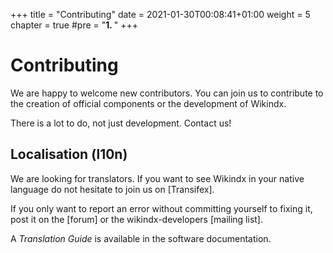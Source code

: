 +++
title = "Contributing"
date = 2021-01-30T00:08:41+01:00
weight = 5
chapter = true
#pre = "<b>1. </b>"
+++

# Contributing

We are happy to welcome new contributors.  You can join us to contribute
to the creation of official components or the development of Wikindx.

There is a lot to do, not just development. Contact us!

## Localisation (l10n)

We are looking for translators. If you want to see Wikindx in your
native language do not hesitate to join us on [Transifex].

If you only want to report an error without committing yourself to fixing it,
post it on the [forum] or the wikindx-developers [mailing list].

A _Translation Guide_ is available in the software documentation.
